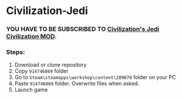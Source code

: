# Civilization-Jedi
### YOU HAVE TO BE SUBSCRIBED TO [Civilization's Jedi Civilization MOD](https://steamcommunity.com/sharedfiles/filedetails/?id=914746869).

### Steps: ##
1. Download or clone repository
3. Copy ```914746869``` folder
4. Go to ```Steam\steamapps\workshop\content\289070``` folder on your PC
5. Paste ```914746869``` folder. Overwrite files when asked.
6. Launch game

